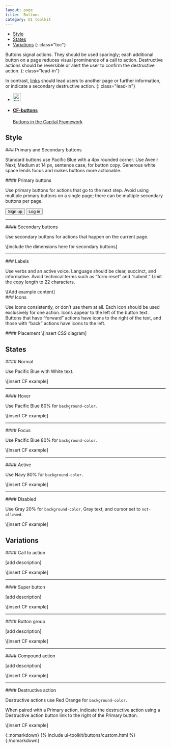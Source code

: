 ```yaml
---
layout: page
title:  Buttons
category: UI toolkit
---
```


- [Style](#style)
- [States](#states)
- [Variations](#variations)
{: class="toc"}

<div class="content-67 content-first">

Buttons signal actions. They should be used sparingly; each additional button on a page reduces visual prominence of a call to action. Destructive actions should be reversible or alert the user to confirm the destructive action. 
{: class="lead-in"}

In contrast, <a href="/design-manual/ui-toolkit/links.html">links</a> should lead users to another page or further information, or indicate a secondary destructive action.
{: class="lead-in"}

</div>

<div class="content-33 content-last">
<ul class="repo-list">
<li class="list-icon">
    <p class="image-wrap">
      <img src="../static/img/octocat.png" title="Github" width="25px">
    </p>
  </li>
  <li>
    <a href="http://cfpb.github.io/cf-buttons/docs/">
     <h4>CF-buttons</h4>
      <p>Buttons in the Capital Framework</p>
    </a>
  </li>
</ul>
</div>

## Style

<div class="content-33 content-first">
### Primary and Secondary buttons
<p>Standard buttons use Pacific Blue with a 4px rounded corner. Use Avenir Next, Medium at 14 px, sentence case, for button copy. Generous white space lends focus and makes buttons more actionable.</p>
</div>

<div class="content-67 content-last">

<div class="content-50 content-first">
#### Primary buttons
<p>Use primary buttons for actions that go to the next step. Avoid using multiple primary buttons on a single page; there can be multiple secondary buttons per page.</p>
</div>

<div class="content-50 content-last">
<button class="btn">Sign up</button>
<button class="btn btn-link">Log in</button><br>
</div>

---

<div class="content-50 content-first">
#### Secondary buttons
<p>Use secondary buttons for actions that happen on the current page.</p>
</div>

<div class="content-50 content-last">
\[include the dimensions here for secondary buttons]
</div>

---

</div>

<div class="content-33 content-first">
### Labels
<p>Use verbs and an active voice. Language should be clear, succinct, and informative. Avoid technical terms such as “form reset” and “submit.” Limit the copy length to 22 characters.</p>
</div>

<div class="content-67 content-last">
\[Add example content]
</div>

<div class="content-33 content-first">
### Icons
<p>Use icons consistently, or don’t use them at all. Each icon should be used exclusively for one action. Icons appear to the left of the button text. Buttons that have “forward” actions have icons to the right of the text, and those with “back” actions have icons to the left.</p>
</div>

<div class="content-67 content-last">
#### Placement
\[insert CSS diagram]
</div>

## States

<div class="content-67 content-first">
#### Normal
<p>Use Pacific Blue with White text.</p>
</div>

<div class="content-33 content-last">
\[insert CF example]
</div>

---

<div class="content-67 content-first">
#### Hover
<p>Use Pacific Blue 80% for <code>background-color</code>.</p>
</div>

<div class="content-33 content-last">
\[insert CF example]
</div>

---

<div class="content-67 content-first">
#### Focus
<p>Use Pacific Blue 80% for <code>background-color</code>.</p>
</div>

<div class="content-33 content-last">
\[insert CF example]
</div>

---

<div class="content-67 content-first">
#### Active
<p>Use Navy 80% for <code>background-color</code>.</p>
</div>

<div class="content-33 content-last">
\[insert CF example]
</div>

---

<div class="content-67 content-first">
#### Disabled
<p>Use Gray 20% for <code>background-color</code>, Gray text, and cursor set to <code>not-allowed</code>.</p>
</div>

<div class="content-33 content-last">
\[insert CF example]
</div>

## Variations

<div class="content-67 content-first">
#### Call to action
<p>[add description]</p>
</div>

<div class="content-33 content-last">
\[insert CF example]
</div>

---

<div class="content-67 content-first">
#### Super button
<p>[add description]</p>
</div>

<div class="content-33 content-last">
\[insert CF example]
</div>

---

<div class="content-67 content-first">
#### Button group
<p>[add description]</p>
</div>

<div class="content-33 content-last">
\[insert CF example]
</div>

---

<div class="content-67 content-first">
#### Compound action
<p>[add description]</p>
</div>

<div class="content-33 content-last">
\[insert CF example]
</div>

---

<div class="content-67 content-first">
#### Destructive action
<p>Destructive actions use Red Orange for <code>background-color</code>.</p>
<p>When paired with a Primary action, indicate the destructive action using a Destructive action button link to the right of the Primary button.</p>
</div>

<div class="content-33 content-last">
\[insert CF example]
</div>



{::nomarkdown}
{% include ui-toolkit/buttons/custom.html %}
{:/nomarkdown}
